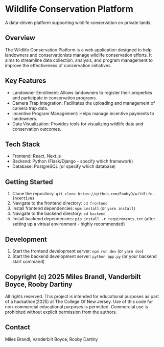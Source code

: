# Wildlife Conservation Platform

A data-driven platform supporting wildlife conservation on private lands.

## Overview

The Wildlife Conservation Platform is a web application designed to help landowners and conservationists manage wildlife conservation efforts.  It aims to streamline data collection, analysis, and program management to improve the effectiveness of conservation initiatives.

## Key Features

* Landowner Enrollment:  Allows landowners to register their properties and participate in conservation programs.
* Camera Trap Integration:  Facilitates the uploading and management of camera trap data.
* Incentive Program Management:  Helps manage incentive payments to landowners.
* Data Visualization: Provides tools for visualizing wildlife data and conservation outcomes.

## Tech Stack

* Frontend: React, Next.js
* Backend: Python (Flask/Django - specify which framework)
* Database: PostgreSQL (or specify which database)

## Getting Started

1. Clone the repository: `git clone https://github.com/RoobyD/wildlife-incentives`
2. Navigate to the frontend directory: `cd frontend`
3. Install frontend dependencies: `npm install` (or `yarn install`)
4. Navigate to the backend directory: `cd backend`
5. Install backend dependencies: `pip install -r requirements.txt` (after setting up a virtual environment - highly recommended)

## Development

1. Start the frontend development server: `npm run dev` (or `yarn dev`)
2. Start the backend development server: `python app.py` (or your backend start command)

## Copyright (c) 2025 Miles Brandl, Vanderbilt Boyce, Rooby Dartiny

All rights reserved. This project is intended for educational purposes as part of a hackathon(2025) at The College Of New Jersey.  Use of this code for non-commercial educational purposes is permitted. Commercial use is prohibited without explicit permission from the authors.

## Contact

Miles Brandl, Vanderbilt Boyce, Rooby Dartiny
